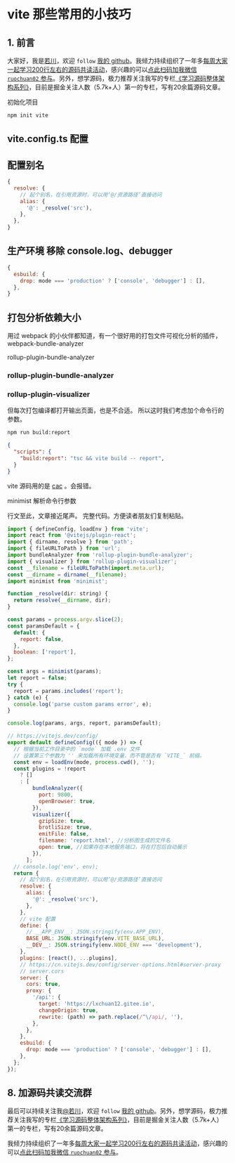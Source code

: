 # vite 那些常用的小技巧

## 1. 前言

大家好，我是[若川](https://lxchuan12.gitee.io)，欢迎 `follow` [我的 github](https://github.com/ruochuan12)。我倾力持续组织了一年多[每周大家一起学习200行左右的源码共读活动](https://juejin.cn/post/7079706017579139102)，感兴趣的可以[点此扫码加我微信 `ruochuan02` 参与](https://juejin.cn/pin/7217386885793595453)。另外，想学源码，极力推荐关注我写的专栏[《学习源码整体架构系列》](https://juejin.cn/column/6960551178908205093)，目前是掘金关注人数（5.7k+人）第一的专栏，写有20余篇源码文章。


初始化项目

```bash
npm init vite
```

## vite.config.ts 配置

## 配置别名

```js
{
  resolve: {
    // 起个别名，在引用资源时，可以用‘@/资源路径’直接访问
    alias: {
      '@': _resolve('src'),
    },
  },
}
```

## 生产环境 移除 console.log、debugger

```js
{
  esbuild: {
    drop: mode === 'production' ? ['console', 'debugger'] : [],
  },
}
```

## 打包分析依赖大小

用过 webpack 的小伙伴都知道，有一个很好用的打包文件可视化分析的插件，webpack-bundle-analyzer

rollup-plugin-bundle-analyzer

### rollup-plugin-bundle-analyzer

### rollup-plugin-visualizer


但每次打包编译都打开输出页面，也是不合适。
所以这时我们考虑加个命令行的参数。

```bash
npm run build:report
```

```json
{
  "scripts": {
    "build:report": "tsc && vite build -- report",
  }
}
```

vite 源码用的是 [cac](https://github.com/cacjs/cac) 。会报错。

minimist 解析命令行参数


行文至此，文章接近尾声。
完整代码。方便读者朋友们复制粘贴。

```js
import { defineConfig, loadEnv } from 'vite';
import react from '@vitejs/plugin-react';
import { dirname, resolve } from 'path';
import { fileURLToPath } from 'url';
import bundleAnalyzer from 'rollup-plugin-bundle-analyzer';
import { visualizer } from 'rollup-plugin-visualizer';
const __filename = fileURLToPath(import.meta.url);
const __dirname = dirname(__filename);
import minimist from 'minimist';

function _resolve(dir: string) {
  return resolve(__dirname, dir);
}

const params = process.argv.slice(2);
const paramsDefault = {
  default: {
    report: false,
  },
  boolean: ['report'],
};

const args = minimist(params);
let report = false;
try {
  report = params.includes('report');
} catch (e) {
  console.log('parse custom params error', e);
}

console.log(params, args, report, paramsDefault);

// https://vitejs.dev/config/
export default defineConfig(({ mode }) => {
  // 根据当前工作目录中的 `mode` 加载 .env 文件
  // 设置第三个参数为 '' 来加载所有环境变量，而不管是否有 `VITE_` 前缀。
  const env = loadEnv(mode, process.cwd(), '');
  const plugins = !report
    ? []
    : [
        bundleAnalyzer({
          port: 9800,
          openBrowser: true,
        }),
        visualizer({
          gzipSize: true,
          brotliSize: true,
          emitFile: false,
          filename: 'report.html', //分析图生成的文件名
          open: true, //如果存在本地服务端口，将在打包后自动展示
        }),
      ];
  // console.log('env', env);
  return {
    // 起个别名，在引用资源时，可以用‘@/资源路径’直接访问
    resolve: {
      alias: {
        '@': _resolve('src'),
      },
    },
    // vite 配置
    define: {
      // __APP_ENV__: JSON.stringify(env.APP_ENV),
      BASE_URL: JSON.stringify(env.VITE_BASE_URL),
      __DEV__: JSON.stringify(env.NODE_ENV === 'development'),
    },
    plugins: [react(), ...plugins],
    // https://cn.vitejs.dev/config/server-options.html#server-proxy
    // server.cors
    server: {
      cors: true,
      proxy: {
        '/api': {
          target: 'https://lxchuan12.gitee.io',
          changeOrigin: true,
          rewrite: (path) => path.replace(/^\/api/, ''),
        },
      },
    },
    esbuild: {
      drop: mode === 'production' ? ['console', 'debugger'] : [],
    },
  };
});

```



## 8. 加源码共读交流群

最后可以持续关注我[@若川](https://juejin.cn/user/1415826704971918)，欢迎 `follow` [我的 github](https://github.com/ruochuan12)。另外，想学源码，极力推荐关注我写的专栏[《学习源码整体架构系列》](https://juejin.cn/column/6960551178908205093)，目前是掘金关注人数（5.7k+人）第一的专栏，写有20余篇源码文章。

我倾力持续组织了一年多[每周大家一起学习200行左右的源码共读活动](https://juejin.cn/post/7079706017579139102)，感兴趣的可以[点此扫码加我微信 `ruochuan02` 参与](https://juejin.cn/pin/7217386885793595453)。